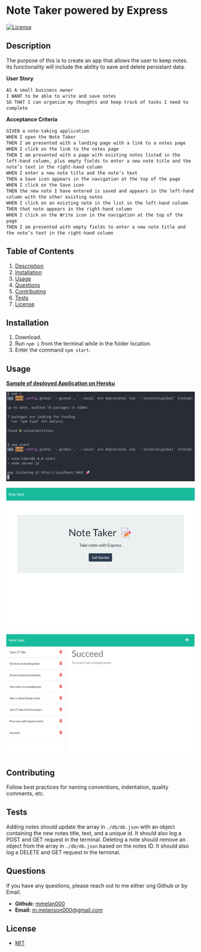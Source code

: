 # Note Taker powered by Express
[![License](https://img.shields.io/badge/License-MIT-yellow.svg)](https://opensource.org/licenses/MIT)  

## Description  

The purpose of this is to create an app that allows the user to keep notes. Its functionality will include the ability to save and delete persistant data.

**User Story**
```
AS A small business owner
I WANT to be able to write and save notes
SO THAT I can organize my thoughts and keep track of tasks I need to complete
```

**Acceptance Criteria**
```
GIVEN a note-taking application
WHEN I open the Note Taker
THEN I am presented with a landing page with a link to a notes page
WHEN I click on the link to the notes page
THEN I am presented with a page with existing notes listed in the left-hand column, plus empty fields to enter a new note title and the note’s text in the right-hand column
WHEN I enter a new note title and the note’s text
THEN a Save icon appears in the navigation at the top of the page
WHEN I click on the Save icon
THEN the new note I have entered is saved and appears in the left-hand column with the other existing notes
WHEN I click on an existing note in the list in the left-hand column
THEN that note appears in the right-hand column
WHEN I click on the Write icon in the navigation at the top of the page
THEN I am presented with empty fields to enter a new note title and the note’s text in the right-hand column
```

## Table of Contents  
1. [Description](#description)  
2. [Installation](#installation)  
3. [Usage](#usage)  
4. [Questions](#questions)  
5. [Contributing](#contributing)  
6. [Tests](#tests)  
7. [License](#license)
## Installation  

1. Download. 
2. Run ```npm i``` from the terminal while in the folder location. 
3. Enter the command ```npm start```.  

## Usage  

**[Sample of deployed Application on Heroku](heroku_placeholder)**

![App Screenshot](./assets/images/SS1.png) 

![App Screenshot](./assets/images/SS2.png) 

![App Screenshot](./assets/images/SS3.png) 

## Contributing  

Follow best practices for naming conventions, indentation, quality comments, etc.  

## Tests  

Adding notes should update the array in ```./db/db.json``` with an object containing the new notes title, text, and a unique id. It should also log a POST and GET request in the terminal.
Deleting a note should remove an object from the array in ```./db/db.json``` based on the notes ID. It should also log a DELETE and GET request in the terminal.

## Questions  

If you have any questions, please reach out to me either ong Github or by Email.
  - **Github:** [mmelan000](https://github.com/mmelan000)
  - **Email:** [m.melanson000@gmail.com](mailto:m.melanson000@gmail.com)

## License  

- [MIT](https://opensource.org/licenses/MIT)